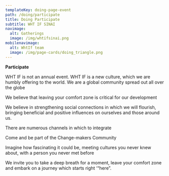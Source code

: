 ```yaml
---
templateKey: doing-page-event
path: /doing/participate
title: Doing Participate
subtitle: WHT IF SINAI
navimage:
  alt: Gatherings
  image: /img/whtifsinai.png
mobilenavimage:
  alt: WhtIf team
  image: /img/page-cards/doing_triangle.png
---
```


**Participate**

WHT IF is not an annual event. WHT IF is a new culture, which we are humbly offering to the world. We are a global community spread out all over the globe

We believe that leaving your comfort zone is critical for our development

We believe in strengthening social connections in which we will flourish, bringing beneficial and positive influences on ourselves and those around us.

There are numerous channels in which to integrate

Come and be part of the Change-makers Community

Imagine how fascinating it could be, meeting cultures you never knew about, with a person you never met before

We invite you to take a deep breath for a moment, leave your comfort zone and embark on a journey which starts right ‘“here”.
